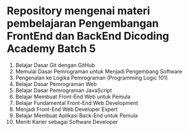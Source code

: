 # Repository mengenai materi pembelajaran Pengembangan FrontEnd dan BackEnd Dicoding Academy Batch 5
1. Belajar Dasar Git dengan GitHub
2. Memulai Dasar Pemrograman untuk Menjadi Pengembang Software
3. Pengenalan ke Logika Pemrograman (Programming Logic 101)
4. Belajar Dasar Pemrograman Web
5. Belajar Dasar Pemrograman JavaScript
6. Belajar Membuat Front-End Web untuk Pemula
7. Belajar Fundamental Front-End Web Development
8. Menjadi Front-End Web Developer Expert
9. Belajar Membuat Aplikasi Back-End untuk Pemula
10. Meniti Karier sebagai Software Developer
